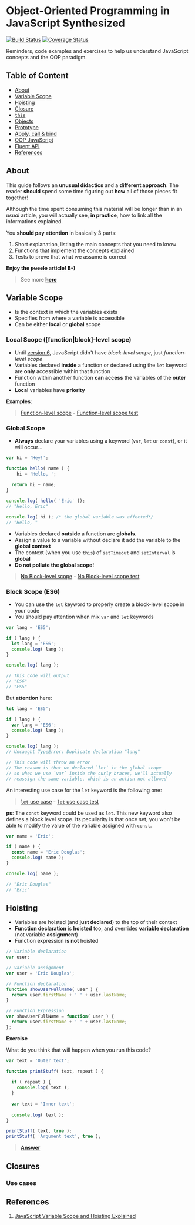 # Object-Oriented Programming in JavaScript Synthesized

[![Build Status](https://travis-ci.org/ericdouglas/oop-javascript-synthesized-article.svg)](https://travis-ci.org/ericdouglas/oop-javascript-synthesized-article)
[![Coverage Status](https://coveralls.io/repos/ericdouglas/oop-javascript-synthesized-article/badge.svg?branch=master&service=github)](https://coveralls.io/github/ericdouglas/oop-javascript-synthesized-article?branch=master)

Reminders, code examples and exercises to help us understand JavaScript concepts and the OOP paradigm.

## Table of Content

- [About](#about)
- [Variable Scope](#variable-scope)
- [Hoisting](#hoisting)
- [Closure]()
- [`this`]()
- [Objects]()
- [Prototype]()
- [Apply, call & bind]()
- [OOP JavaScript]()
- [Fluent API]()
- [References](#references)

## About

This guide follows an **unusual didactics** and a **different approach**. The reader **should** spend some time figuring out **how** all of those pieces fit together!

Although the time spent consuming this material will be longer than in an *usual* article, you will actually see, **in practice**, how to link all the informations explained.

You **should pay attention** in basically 3 parts:

1. Short explanation, listing the main concepts that you need to know
2. Functions that implement the concepts explained
3. Tests to prove that what we assume is correct

**Enjoy the <strike>puzzle</strike> article! B-)**

> See more **[here](https://medium.com/@ericdouglas_/why-i-chose-github-repositories-for-code-articles-d72d9c1034e6)**

## Variable Scope

- Is the context in which the variables exists
- Specifies from where a variable is accessible
- Can be either **local** or **global** scope

### Local Scope ([function|block]-level scope)

- Until [version 6](), JavaScript didn't have *block-level scope*, just *function-level scope*
- Variables declared **inside** a function or declared using the `let` keyword are **only** accessible within that function
- Function within another function **can access** the variables of the **outer** function
- **Local** variables have **priority**

**Examples**:

> [Function-level scope](source/variable-scope/function-level-scope.js) - [Function-level scope test](source/test/variable-scope.spec.js)

### Global Scope

- **Always** declare your variables using a keyword (`var`, `let` or `const`), or it will occur...

```js
var hi = 'Hey!';

function hello( name ) {
	hi = 'Hello, ';
  
  return hi + name;
}

console.log( hello( 'Eric' ));
// "Hello, Eric"

console.log( hi ); /* the global variable was affected*/
// "Hello, "
```

- Variables declared **outside** a function are **globals**.
- Assign a value to a variable without declare it add the variable to the **global context**
- The context (when you use `this`) of `setTimeout` and `setInterval` is **global**
- **Do not pollute the global scope!**

> [No Block-level scope](source/variable-scope/no-block-level-scope.js) - [No Block-level scope test](source/test/variable-scope.spec.js)

### Block Scope (ES6)

- You can use the `let` keyword to properly create a block-level scope in your code
- You should pay attention when mix `var` and `let` keywords

```js
var lang = 'ES5';

if ( lang ) {
  let lang = 'ES6';
  console.log( lang );
}

console.log( lang );

// This code will output
// "ES6"
// "ES5"
```

But **attention** here:
```js
let lang = 'ES5';

if ( lang ) {
  var lang = 'ES6';
  console.log( lang );
}

console.log( lang );
// Uncaught TypeError: Duplicate declaration "lang"

// This code will throw an error
// The reason is that we declared `let` in the global scope
// so when we use `var` inside the curly braces, we'll actually
// reassign the same variable, which is an action not allowed
```

An interesting use case for the `let` keyword is the following one:

> [`let` use case](source/variable-scope/let-use-case.js) - [`let` use case test](source/test/variable-scope.spec.js)

**ps**: The `const` keyword could be used as `let`. This new keyword also defines a block level scope. Its peculiarity is that once set, you won't be able to modify the value of the variable assigned with `const`.

```js
var name = 'Eric';

if ( name ) {
  const name = 'Eric Douglas';
  console.log( name );
}

console.log( name );

// "Eric Douglas"
// "Eric"
```

## Hoisting

- Variables are hoisted (and **just declared**) to the top of their context
- **Function declaration** is **hoisted** too, and overrides **variable declaration** (not variable **assignment**)
- Function expression **is not** hoisted

```js
// Variable declaration
var user;

// Variable assignment
var user = 'Eric Douglas';

// Function declaration
function showUserFullName( user ) {
  return user.firstName + ' ' + user.lastName;
}

// Function Expression
var showUserFullName = function( user ) {
  return user.firstName + ' ' + user.lastName;
};
```

**Exercise**

What do you think that will happen when you run this code?

```js
var text = 'Outer text';

function printStuff( text, repeat ) {
    
  if ( repeat ) {
    console.log( text );
  }
  
  var text = 'Inner text';
  
  console.log( text );
}

printStuff( text, true );
printStuff( 'Argument text', true );
```

> **[Answer](http://jsbin.com/xikeku/edit?js,console)**
## Closures

### Use cases

## References

1. [JavaScript Variable Scope and Hoisting Explained](http://javascriptissexy.com/javascript-variable-scope-and-hoisting-explained/)

